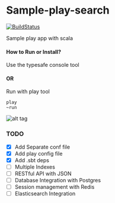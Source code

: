 Sample-play-search
==================

[![BuildStatus](https://travis-ci.org/ianjuma/sample-play-search.png)](https://travis-ci.org/ianjuma/sample-play-search)

Sample play app with scala

#### How to Run or Install?
Use the typesafe console tool

#### OR

Run with play tool

```
play
~run
```

![alt tag](https://raw.github.com/ianjuma/sample-play-search/master/public/images/app.png)

### TODO
- [x] Add Separate conf file
- [x] Add play config file
- [x] Add .sbt deps
- [ ] Multiple Indexes
- [ ] RESTful API with JSON
- [ ] Database Integration with Postgres
- [ ] Session management with Redis
- [ ] Elasticsearch Integration
